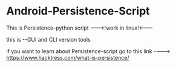 # Android-Persistence-Script

This is Persistence-python script --->!work in linux!<---

this is --GUI and CLI version tools 

if you want to learn about  Persistence-script go to this link ----> https://www.hacktress.com/what-is-persistence/
